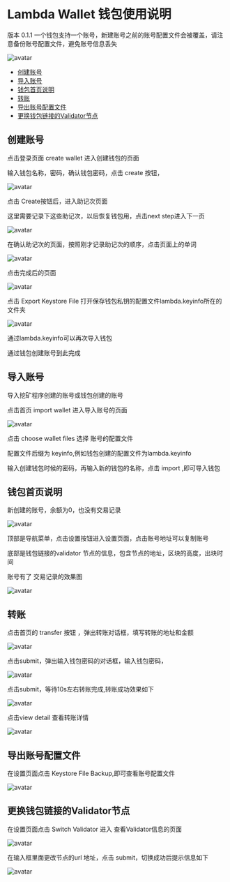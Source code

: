 # Lambda Wallet 钱包使用说明
版本 0.1.1 一个钱包支持一个账号，新建账号之前的账号配置文件会被覆盖，请注意备份账号配置文件，避免账号信息丢失

![avatar](img/wallethome@2x.png)

* [创建账号](#创建账号)
* [导入账号](#导入账号)
* [钱包首页说明](#钱包首页说明)
* [转账](#转账)
* [导出账号配置文件](#导出账号配置文件)
* [更换钱包链接的Validator节点](#更换钱包链接的Validator节点)

## 创建账号
点击登录页面 create wallet  进入创建钱包的页面

输入钱包名称，密码，确认钱包密码，点击 create 按钮，

![avatar](img/create@2x.png)

点击 Create按钮后，进入助记次页面


这里需要记录下这些助记次，以后恢复钱包用，点击next step进入下一页

![avatar](img/word@2x.png)

在确认助记次的页面，按照刚才记录助记次的顺序，点击页面上的单词

![avatar](img/select@2x.png)

点击完成后的页面

![avatar](img/selectall@2x.png)

点击 Export Keystore File  打开保存钱包私钥的配置文件lambda.keyinfo所在的文件夹

![avatar](img/file@2x.png)

通过lambda.keyinfo可以再次导入钱包

通过钱包创建账号到此完成

## 导入账号
导入挖矿程序创建的账号或钱包创建的账号

点击首页 import wallet  进入导入账号的页面

![avatar](img/import@2x.png)

点击 choose wallet files 选择 账号的配置文件

配置文件后缀为 keyinfo,例如钱包创建的配置文件为lambda.keyinfo

输入创建钱包时候的密码，再输入新的钱包的名称，点击 import ,即可导入钱包

## 钱包首页说明
新创建的账号，余额为0，也没有交易记录

![avatar](img/home@2x.png)

顶部是导航菜单，点击设置按钮进入设置页面，点击账号地址可以复制账号

底部是钱包链接的validator  节点的信息，包含节点的地址，区块的高度，出块时间

账号有了 交易记录的效果图

![avatar](img/home2@2x.png)


## 转账
点击首页的 transfer 按钮 ，弹出转账对话框，填写转账的地址和金额

![avatar](img/send@2x.png)

点击submit，弹出输入钱包密码的对话框，输入钱包密码，

![avatar](img/pasword@2x.png)

点击submit，等待10s左右转账完成,转账成功效果如下

![avatar](img/ok@2x.png)

点击view detail 查看转账详情

![avatar](img/view@2x.png)

## 导出账号配置文件

在设置页面点击 Keystore File Backup,即可查看账号配置文件

![avatar](img/set@2x.png)

## 更换钱包链接的Validator节点
在设置页面点击 Switch Validator 进入 查看Validator信息的页面

![avatar](img/info@2x.png)

在输入框里面更改节点的url 地址，点击 submit，切换成功后提示信息如下 

![avatar](img/ok2@2x.png)


